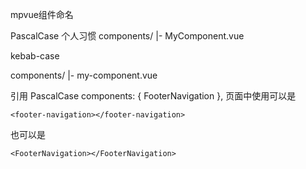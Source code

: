 mpvue组件命名

PascalCase
个人习惯
components/
|- MyComponent.vue

kebab-case

components/
|- my-component.vue

引用
PascalCase
components: {
  FooterNavigation
},
页面中使用可以是
```
<footer-navigation></footer-navigation>
```
也可以是
```
<FooterNavigation></FooterNavigation>
```
